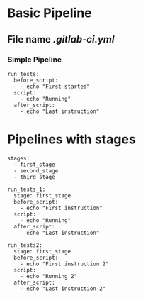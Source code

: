 # Basic Pipeline

## File name *.gitlab-ci.yml* 
### Simple Pipeline
```
run_tests:
  before_script:
    - echo "First started"
  script:
    - echo "Running"
  after_script:
    - echo "Last instruction"
```

# Pipelines with stages
```
stages:
  - first_stage
  - second_stage
  - third_stage
  
run_tests_1:
  stage: first_stage
  before_script:
    - echo "First instruction"
  script:
    - echo "Running"
  after_script:
    - echo "Last instruction"
    
run_tests2:
  stage: first_stage
  before_script:
    - echo "First instruction 2"
  script:
    - echo "Running 2"
  after_script:
    - echo "Last instruction 2"
```
